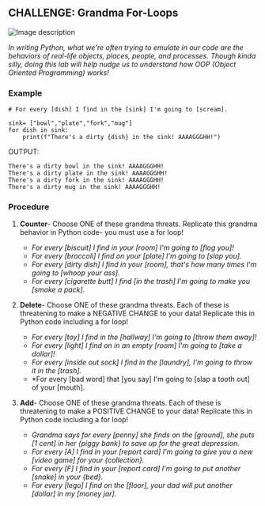 ## CHALLENGE: Grandma For-Loops

![Image description](https://media1.tenor.com/images/86af9df2f38dc57e462e6b402775c37e/tenor.gif)

*In writing Python, what we're often trying to emulate in our code are the behaviors of real-life objects, places, people, and processes. Though kinda silly, doing this lab will help nudge us to understand how OOP (Object Oriented Programming) works!*

### Example


    # For every [dish] I find in the [sink] I'm going to [scream].

    sink= ["bowl","plate","fork","mug"]
    for dish in sink:
        print(f"There's a dirty {dish} in the sink! AAAAGGGHH!")

OUTPUT:

    There's a dirty bowl in the sink! AAAAGGGHH!
    There's a dirty plate in the sink! AAAAGGGHH!
    There's a dirty fork in the sink! AAAAGGGHH!
    There's a dirty mug in the sink! AAAAGGGHH!

    
### Procedure

1. **Counter**- Choose ONE of these grandma threats. Replicate this grandma behavior in Python code- you must use a for loop!

    - *For every [biscuit] I find in your [room] I'm going to [flog you]!*
    - *For every [broccoli] I find on your [plate] I'm going to [slap you].*
    - *For every [dirty dish] I find in your [room], that's how many times I'm going to [whoop your ass].*
    - *For every [cigarette butt] I find [in the trash] I'm going to make you [smoke a pack].*
    
0. **Delete**- Choose ONE of these grandma threats. Each of these is threatening to make a NEGATIVE CHANGE to your data! Replicate this in Python code including a for loop!

    - *For every [toy] I find in the [hallway] I'm going to [throw them away]!*
    - *For every [light] I find on in an empty [room] I'm going to [take a dollar]!*
    - *For every [inside out sock] I find in the [laundry], I'm going to throw it in the [trash].*
    - *For every [bad word] that [you say] I'm going to [slap a tooth out] of your [mouth].
    
0. **Add**- Choose ONE of these grandma threats. Each of these is threatening to make a POSITIVE CHANGE to your data! Replicate this in Python code including a for loop!

    - *Grandma says for every [penny] she finds on the [ground], she puts [1 cent] in her {piggy bank} to save up for the great depression.*
    - *For every [A] I find in your [report card] I'm going to give you a new [video game] for your {collection}.*
    - *For every [F] I find in your [report card] I'm going to put another [snake] in your {bed}.*
    - *For every [lego] I find on the [floor], your dad will put another [dollar] in my [money jar].*

